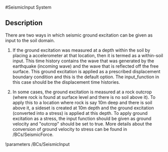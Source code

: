 #SeismicInput System

## Description
There are two ways in which seismic ground excitation can be given as input to the soil domain. 

1. If the ground excitation was measured at a depth within the soil by placing a accelerometer at that location, then it is termed as a within-soil input. This time history contains the wave that was generated by the earthquake (incoming wave) and the wave that is reflected off the free surface. This ground excitation is applied as a prescribed displacement boundary condition and this is the default option. The input_function in this case should be the displacement time histories.

2. In some cases, the ground excitation is measured at a rock outcrop (where rock is found at surface level and there is no soil above it). To apply this to a location where rock is say $10$m deep and there is soil above it, a sideset is created at $10$m depth and the ground excitation (converted into a stress) is applied at this depth. To apply ground excitation as a stress, the input function should be given as ground velocity and "outcrop" should be set to true. More details about the conversion of ground velocity to stress can be found in /BCs/SeismicForce. 

!parameters /BCs/SeismicInput


